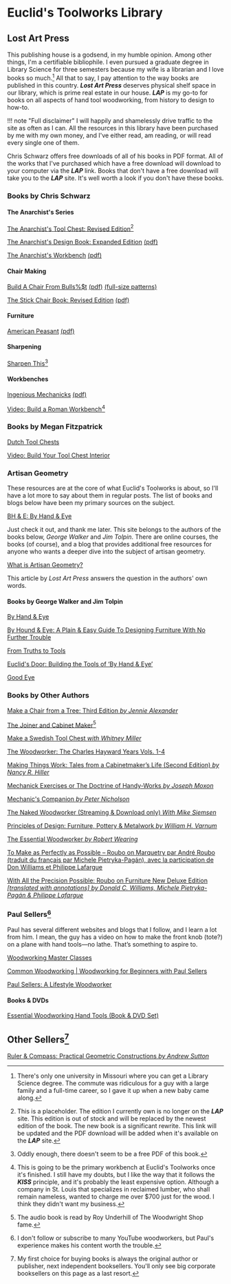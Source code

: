 # Euclid's Toolworks Library

## Lost Art Press

This publishing house is a godsend, in my humble opinion. Among other things, I'm a certifiable bibliophile. I even pursued a graduate degree in Library Science for three semesters because my wife is a librarian and I love books so much.[^1] All that to say, I pay attention to the way books are published in this country. ***Lost Art Press*** deserves physical shelf space in our library, which is prime real estate in our house. ***LAP*** is my go-to for books on all aspects of hand tool woodworking, from history to design to how-to.

!!! note "Full disclaimer"
    I will happily and shamelessly drive traffic to the site as often as I can. All the resources in this library have been purchased by me with my own money, and I've either read, am reading, or will read every single one of them.

Chris Schwarz offers free downloads of all of his books in PDF format. All of the works that I've purchased which have a free download will download to your computer via the ***LAP*** link. Books that don't have a free download will take you to the ***LAP*** site. It's well worth a look if you don't have these books.

### Books by Chris Schwarz

#### The Anarchist's Series

[The Anarchist's Tool Chest: Revised Edition](https://lostartpress.com/products/the-anarchists-tool-chest?_pos=6&_psq=+Anarchist%27s&_ss=e&_v=1.0)[^2]

[The Anarchist's Design Book: Expanded Edition](https://lostartpress.com/products/the-anarchists-design-book?_pos=2&_sid=e40acc0da&_ss=r&_fid=ecaab3f0a) [(pdf)](https://blog.lostartpress.com/wp-content/uploads/2024/02/ADB_expanded_2024.pdf)

[The Anarchist's Workbench](https://lostartpress.com/products/the-anarchists-workbench?_pos=1&_sid=09236828f&_ss=r&_fid=82c3f0a82) [(pdf)](https://blog.lostartpress.com/wp-content/uploads/2020/07/AWB_Consumer_June-2020_v5.1-1.pdf)

#### Chair Making

[Build A Chair From Bulls%$t](https://lostartpress.com/products/build-a-chair-from-bulls-t?_pos=1&_psq=+build+a+chair&_ss=e&_v=1.0) [(pdf)](https://blog.lostartpress.com/wp-content/uploads/2025/05/BACFBS_book.pdf) [(full-size patterns)](https://blog.lostartpress.com/wp-content/uploads/2025/05/BACFBS-full-size-patterns-for-download-and-printing.pdf)

[The Stick Chair Book: Revised Edition](https://lostartpress.com/products/the-stick-chair-book?_pos=6&_psq=+chair&_ss=e&_v=1.0) [(pdf)](https://blog.lostartpress.com/wp-content/uploads/2023/09/The-Stick-Chair-Book-REVISED-2023.pdf)

#### Furniture

[American Peasant](https://lostartpress.com/products/american-peasant-signed-by-the-author?_pos=1&_psq=+American+peas&_ss=e&_v=1.0) [(pdf)](https://blog.lostartpress.com/wp-content/uploads/2024/07/American-Peasant-July-2024.pdf)

#### Sharpening

[Sharpen This](https://lostartpress.com/products/sharpen-this?_pos=1&_psq=+Sharpen&_ss=e&_v=1.0&variant=39783356039231)[^3]

#### Workbenches

[Ingenious Mechanicks](https://lostartpress.com/products/ingenious-mechanicks?_pos=1&_psq=+ingenious&_ss=e&_v=1.0) [(pdf)](https://blog.lostartpress.com/wp-content/uploads/2024/12/Ingenious_Mechanicks_4.pdf)

[Video: Build a Roman Workbench](https://lostartpress.com/products/video-build-a-roman-workbench?_pos=4&_psq=+workbench&_ss=e&_v=1.0)[^4]

### Books by Megan Fitzpatrick

[Dutch Tool Chests](https://lostartpress.com/products/dutch-tool-chests?_pos=1&_psq=+Megan+Fitzpatrick&_ss=e&_v=1.0)

[Video: Build Your Tool Chest Interior](https://lostartpress.com/products/video-build-your-tool-chest-interior?_pos=3&_psq=+Megan&_ss=e&_v=1.0)

### Artisan Geometry

These resources are at the core of what Euclid's Toolworks is about, so I'll have a lot more to say about them in regular posts. The list of books and blogs below have been my primary sources on the subject.

[BH & E: By Hand & Eye](https://www.byhandandeye.com/)

Just check it out, and thank me later. This site belongs to the authors of the books below, *George Walker* and *Jim Tolpin*. There are online courses, the books (of course), and a blog that provides additional free resources for anyone who wants a deeper dive into the subject of artisan geometry.

[What is Artisan Geometry?](https://lostartpress.com/pages/what-is-artisan-geometry?_pos=1&_sid=8e65f218a&_ss=r)

This article by *Lost Art Press* answers the question in the authors' own words.

#### Books by George Walker and Jim Tolpin

[By Hand & Eye](https://lostartpress.com/products/by-hand-eye-1?_pos=1&_psq=+by+hand&_ss=e&_v=1.0&variant=501064457)

[By Hound & Eye: A Plain & Easy Guide To Designing Furniture With No Further Trouble](https://lostartpress.com/products/by-hound-eye?_pos=1&_psq=+by+hound&_ss=e&_v=1.0&variant=6373998785)

[From Truths to Tools](https://lostartpress.com/products/from-truth-to-tools?_pos=1&_psq=+truth&_ss=e&_v=1.0&variant=104827781139)

[Euclid's Door: Building the Tools of ‘By Hand & Eye’](https://lostartpress.com/products/euclids-door?_pos=1&_sid=bc218e5d5&_ss=r&variant=39679042355263)

[Good Eye](https://lostartpress.com/products/good-eye?_pos=1&_psq=+good&_ss=e&_v=1.0&variant=41389817036863)

### Books by Other Authors

[Make a Chair from a Tree: Third Edition *by Jennie Alexander*](https://lostartpress.com/products/make-a-chair-from-a-tree)

[The Joiner and Cabinet Maker](https://lostartpress.com/products/the-joiner-and-cabinet-maker-1)[^5]

[Make a Swedish Tool Chest *with Whitney Miller*](https://lostartpress.com/products/make-a-swedish-tool-chest-with-whitney-miller)

[The Woodworker: The Charles Hayward Years Vols. 1-4](https://lostartpress.com/products/the-woodworker-vols-1-4?_pos=2&_sid=56eb0681e&_ss=r&variant=41514873454655)

[Making Things Work: Tales from a Cabinetmaker’s Life (Second Edition) *by Nancy R. Hiller*](https://lostartpress.com/products/making-things-work-tales-from-a-cabinetmaker-s-life?_pos=1&_sid=45cd586ce&_ss=r)

[Mechanick Exercises or The Doctrine of Handy-Works *by Joseph Moxon*](https://www.leevalley.com/en-us/shop/tools/books-and-dvds/115398-mechanick-exercises-or-the-doctrine-of-handy-works?item=20L0359)

[Mechanic's Companion *by Peter Nicholson*](https://lostartpress.com/products/mechanics-companion?_pos=1&_psq=+Mechanics&_ss=e&_v=1.0)

[The Naked Woodworker (Streaming & Download only) *With Mike Siemsen*](https://lostartpress.com/products/the-naked-woodworker?_pos=4&_psq=+The+woodworker&_ss=e&_v=1.0)

[Principles of Design: Furniture, Pottery & Metalwork *by William H. Varnum*](https://lostartpress.com/products/principles-of-design-furniture-clay-glass?_pos=1&_psq=+Principles+&_ss=e&_v=1.0)

[The Essential Woodworker *by Robert Wearing*](https://lostartpress.com/products/the-essential-woodworker?_pos=1&_psq=+The+Essential&_ss=e&_v=1.0&variant=41325887848511)

[To Make as Perfectly as Possible – Roubo on Marquetry par André Roubo (traduit du français par Michele Pietryka-Pagán), avec la participation de Don Williams et Philippe Lafargue](https://www.leevalley.com/en-us/shop/tools/books-and-dvds/71187-to-make-as-perfectly-as-possible-roubo-on-marquetry?item=20L0325)

[With All the Precision Possible: Roubo on Furniture New Deluxe Edition *[translated with annotations] by Donald C. Williams, Michele Pietryka-Pagán & Philippe Lafargue*](https://lostartpress.com/products/with-all-the-precision-possible-roubo-on-furniture-deluxe-edition?_pos=1&_psq=+Roubo&_ss=e&_v=1.0)

### Paul Sellers[^6]

Paul has several different websites and blogs that I follow, and I learn a lot from him. I mean, the guy has a video on how to make the front knob (tote?) on a plane with hand tools—no lathe. That’s something to aspire to.

[Woodworking Master Classes](https://woodworkingmasterclasses.com/)

[Common Woodworking | Woodworking for Beginners with Paul Sellers](https://commonwoodworking.com/)

[Paul Sellers: A Lifestyle Woodworker](https://paulsellers.com/)

#### Books & DVDs

[Essential Woodworking Hand Tools (Book & DVD Set)](https://rokesmith.com/product/essential-woodworking-hand-tools-book-dvd-set)

## Other Sellers[^7]

[Ruler & Compass: Practical Geometric Constructions *by Andrew Sutton*](https://bookshop.org/p/books/ruler-compass-practical-geometric-constructions-andrew-sutton/12543278?ean=9781952178092)

[^1]: There's only one university in Missouri where you can get a Library Science degree. The commute was ridiculous for a guy with a large family and a full-time career, so I gave it up when a new baby came along.

[^2]: This is a placeholder. The edition I currently own is no longer on the ***LAP*** site. This edition is out of stock and will be replaced by the newest edition of the book. The new book is a significant rewrite. This link will be updated and the PDF download will be added when it's available on the ***LAP*** site.

[^3]: Oddly enough, there doesn't seem to be a free PDF of this book.

[^4]: This is going to be the primary workbench at Euclid's Toolworks once it's finished. I still have my doubts, but I like the way that it follows the ***KISS*** principle, and it's probably the least expensive option. Although a company in St. Louis that specializes in reclaimed lumber, who shall remain nameless, wanted to charge me over $700 just for the wood. I think they didn't want my business.

[^5]: The audio book is read by Roy Underhill of The Woodwright Shop fame.

[^6]: I don't follow or subscribe to many YouTube woodworkers, but Paul's experience makes his content worth the trouble.

[^7]: My first choice for buying books is always the original author or publisher, next independent booksellers. You'll only see big corporate booksellers on this page as a last resort.
